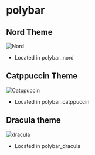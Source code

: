 # polybar

## Nord Theme

![Nord](https://github.com/miscellaneous-mice/polybar/assets/79500624/fd746c5a-e844-479e-bed4-35e0f81de41b)

- Located in polybar_nord

## Catppuccin Theme

![Catppuccin](https://github.com/miscellaneous-mice/polybar/assets/79500624/7d744cec-4026-4ae7-99b5-127b9606842a)

- Located in polybar_catppuccin

## Dracula theme

![dracula](https://github.com/miscellaneous-mice/polybar/assets/79500624/8532d3fb-9760-42ca-92f2-88e566935b5f)

- Located in polybar_dracula
